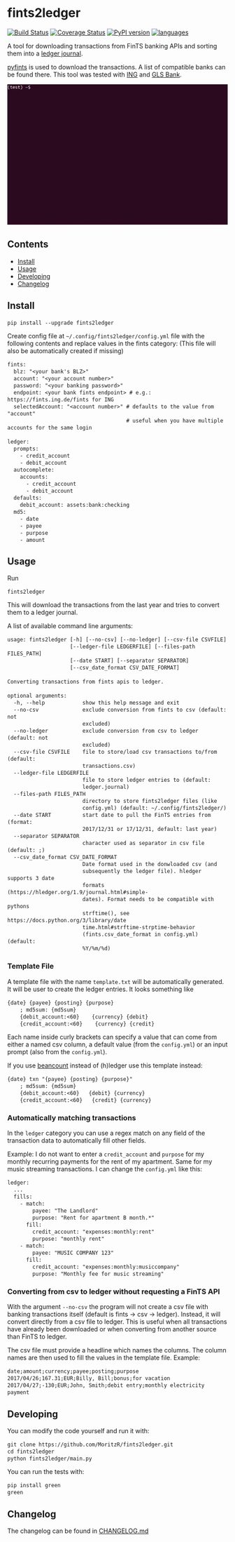 # fints2ledger
[![Build Status](https://github.com/MoritzR/fints2ledger/actions/workflows/main.yml/badge.svg)](https://github.com/MoritzR/fints2ledger/actions) [![Coverage Status](https://coveralls.io/repos/github/MoritzR/fints2ledger/badge.svg?branch=master)](https://coveralls.io/github/MoritzR/fints2ledger?branch=master) [![PyPI version](https://badge.fury.io/py/fints2ledger.svg)](https://badge.fury.io/py/fints2ledger) [![languages](https://img.shields.io/pypi/pyversions/fints2ledger.svg)](https://pypi.org/project/fints2ledger)

A tool for downloading transactions from FinTS banking APIs and sorting them into a [ledger journal](http://hledger.org/).

[pyfints](https://github.com/raphaelm/python-fints) is used to download the transactions. A list of compatible banks can be found there. This tool was tested with [ING][ing-link] and [GLS Bank][gls-link].

![](demo.gif)

## Contents
- [Install](#install)
- [Usage](#usage)
- [Developing](#developing)
- [Changelog](#changelog)

## Install

```
pip install --upgrade fints2ledger
```

Create config file at `~/.config/fints2ledger/config.yml` file with the following contents and replace values in the fints category:
(This file will also be automatically created if missing)
```
fints:
  blz: "<your bank's BLZ>"
  account: "<your account number>"
  password: "<your banking password>"
  endpoint: <your bank fints endpoint> # e.g.: https://fints.ing.de/fints for ING
  selectedAccount: "<account number>" # defaults to the value from "account"
                                      # useful when you have multiple accounts for the same login

ledger:
  prompts:
    - credit_account
    - debit_account
  autocomplete:
    accounts:
      - credit_account
      - debit_account
  defaults:
    debit_account: assets:bank:checking
  md5:
    - date
    - payee
    - purpose
    - amount
```

## Usage
Run
```
fints2ledger
```
This will download the transactions from the last year and tries to convert them to a ledger journal.

A list of available command line arguments:
```
usage: fints2ledger [-h] [--no-csv] [--no-ledger] [--csv-file CSVFILE]
                    [--ledger-file LEDGERFILE] [--files-path FILES_PATH]
                    [--date START] [--separator SEPARATOR]
                    [--csv_date_format CSV_DATE_FORMAT]

Converting transactions from fints apis to ledger.

optional arguments:
  -h, --help            show this help message and exit
  --no-csv              exclude conversion from fints to csv (default: not
                        excluded)
  --no-ledger           exclude conversion from csv to ledger (default: not
                        excluded)
  --csv-file CSVFILE    file to store/load csv transactions to/from (default:
                        transactions.csv)
  --ledger-file LEDGERFILE
                        file to store ledger entries to (default:
                        ledger.journal)
  --files-path FILES_PATH
                        directory to store fints2ledger files (like
                        config.yml) (default: ~/.config/fints2ledger/)
  --date START          start date to pull the FinTS entries from (format:
                        2017/12/31 or 17/12/31, default: last year)
  --separator SEPARATOR
                        character used as separator in csv file (default: ;)
  --csv_date_format CSV_DATE_FORMAT
                        Date format used in the donwloaded csv (and
                        subsequently the ledger file). hledger supports 3 date
                        formats (https://hledger.org/1.9/journal.html#simple-
                        dates). Format needs to be compatible with pythons
                        strftime(), see https://docs.python.org/3/library/date
                        time.html#strftime-strptime-behavior
                        (fints.csv_date_format in config.yml) (default:
                        %Y/%m/%d)

```

### Template File
A template file with the name `template.txt` will be automatically generated. It will be user to create the ledger entries.
It looks something like
```
{date} {payee} {posting} {purpose}
    ; md5sum: {md5sum}
    {debit_account:<60}    {currency} {debit}
    {credit_account:<60}    {currency} {credit}

```
Each name inside curly brackets can specify a value that can come from either a named csv column, a default value (from the `config.yml`) or an input prompt (also from the `config.yml`).

If you use [beancount](https://beancount.github.io) instead of (h)ledger use this template instead:

```
{date} txn "{payee} {posting} {purpose}"
    ; md5sum: {md5sum}
    {debit_account:<60}   {debit} {currency}
    {credit_account:<60}   {credit} {currency}
```

### Automatically matching transactions
In the `ledger` category you can use a regex match on any field of the transaction data to automatically fill other fields.

Example: I do not want to enter a `credit_account` and `purpose` for my monthly recurring payments for the rent of my apartment. Same for my music streaming transactions. I can change the `config.yml` like this:
```
ledger:
  ...
  fills:
    - match:
        payee: "The Landlord"
        purpose: "Rent for apartment B month.*"
      fill:
        credit_account: "expenses:monthly:rent"
        purpose: "monthly rent"
    - match:
        payee: "MUSIC COMPANY 123"
      fill:
        credit_account: "expenses:monthly:musiccompany"
        purpose: "Monthly fee for music streaming"
```

### Converting from csv to ledger without requesting a FinTS API
With the argument `--no-csv` the program will not create a csv file with banking transactions itself (default is fints -> csv -> ledger).
Instead, it will convert directly from a csv file to ledger. This is useful when all transactions have already been downloaded or when converting from another source than FinTS to ledger.

The csv file must provide a headline which names the columns. The column names are then used to fill the values in the template file.
Example:
```
date;amount;currency;payee;posting;purpose
2017/04/26;167.31;EUR;Billy, Bill;bonus;for vacation
2017/04/27;-130;EUR;John, Smith;debit entry;monthly electricity payment
```

## Developing
You can modify the code yourself and run it with:
```
git clone https://github.com/MoritzR/fints2ledger.git
cd fints2ledger
python fints2ledger/main.py
```

You can run the tests with:
```
pip install green
green
```

## Changelog
The changelog can be found in [CHANGELOG.md](CHANGELOG.md)

[ing-link]: https://www.ing.de
[gls-link]: https://www.gls.de
